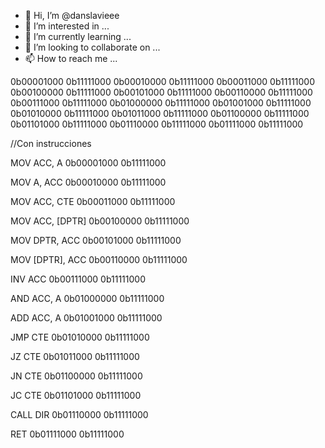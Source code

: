 - 👋 Hi, I’m @danslavieee
- 👀 I’m interested in ...
- 🌱 I’m currently learning ...
- 💞️ I’m looking to collaborate on ...
- 📫 How to reach me ...

<!---
danslavieee/danslavieee is a ✨ special ✨ repository because its `README.md` (this file) appears on your GitHub profile.
You can click the Preview link to take a look at your changes.
--->
0b00001000
0b11111000
0b00010000
0b11111000
0b00011000
0b11111000
0b00100000
0b11111000
0b00101000
0b11111000
0b00110000
0b11111000
0b00111000
0b11111000
0b01000000
0b11111000
0b01001000
0b11111000
0b01010000
0b11111000
0b01011000
0b11111000
0b01100000
0b11111000
0b01101000
0b11111000
0b01110000
0b11111000
0b01111000
0b11111000

//Con instrucciones

MOV ACC, A
0b00001000
0b11111000

MOV A, ACC
0b00010000
0b11111000

MOV ACC, CTE
0b00011000
0b11111000

MOV ACC, [DPTR]
0b00100000
0b11111000

MOV DPTR, ACC
0b00101000
0b11111000

MOV [DPTR], ACC
0b00110000
0b11111000

INV ACC
0b00111000
0b11111000

AND ACC, A 
0b01000000
0b11111000

ADD ACC, A
0b01001000
0b11111000

JMP CTE
0b01010000
0b11111000

JZ CTE
0b01011000
0b11111000

JN CTE
0b01100000
0b11111000

JC CTE
0b01101000
0b11111000

CALL DIR
0b01110000
0b11111000

RET
0b01111000
0b11111000
